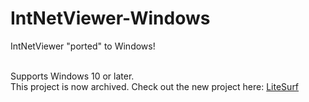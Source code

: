 # IntNetViewer-Windows
IntNetViewer "ported" to Windows!

<br>
Supports Windows 10 or later.
<br>
This project is now archived. Check out the new project here: <a href="https://github.com/robloxboy100058/litesurf">LiteSurf</a>
